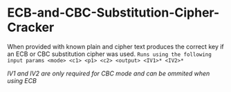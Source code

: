 # ECB-and-CBC-Substitution-Cipher-Cracker
When provided with known plain and cipher text produces the correct key if an ECB or CBC substitution cipher was used.
`Runs using the following input params <mode> <c1> <p1> <c2> <output> <IV1>* <IV2>*`
  
  *IV1 and IV2 are only required for CBC mode and can be ommited when using ECB*

